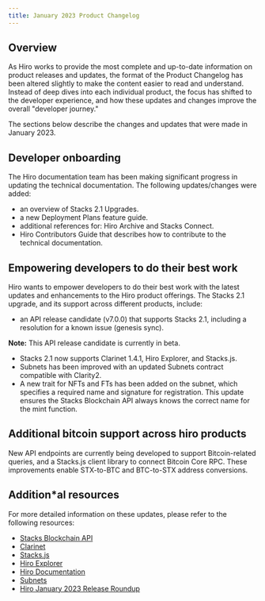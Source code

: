 ```yaml
---
title: January 2023 Product Changelog
---
```


## Overview
As Hiro works to provide the most complete and up-to-date information on product releases and updates, the format of the Product Changelog has been altered slightly to make the content easier to read and understand. Instead of deep dives into each individual product, the focus has shifted to the developer experience, and how these updates and changes improve the overall "developer journey."

The sections below describe the changes and updates that were made in January 2023.

## Developer onboarding
The Hiro documentation team has been making significant progress in updating the technical documentation. The following updates/changes were added:

- an overview of Stacks 2.1 Upgrades.
- a new Deployment Plans feature guide.
- additional references for: Hiro Archive and Stacks Connect.
- Hiro Contributors Guide that describes how to contribute to the technical documentation.

## Empowering developers to do their best work
Hiro wants to empower developers to do their best work with the latest updates and enhancements to the Hiro product offerings. The Stacks 2.1 upgrade, and its support across different products, include:

- an API release candidate (v7.0.0) that supports Stacks 2.1, including a resolution for a known issue (genesis sync).

**Note:** This API release candidate is currently in beta.

- Stacks 2.1 now supports Clarinet 1.4.1, Hiro Explorer, and Stacks.js.
- Subnets has been improved with an updated Subnets contract compatible with Clarity2.
- A new trait for NFTs and FTs has been added on the subnet, which specifies a required name and signature for registration. This update ensures the Stacks Blockchain API always knows the correct name for the mint function.

## Additional bitcoin support across hiro products
New API endpoints are currently being developed to support Bitcoin-related queries, and a Stacks.js client library to connect Bitcoin Core RPC. These improvements enable STX-to-BTC and BTC-to-STX address conversions.

## Addition*al resources
For more detailed information on these updates, please refer to the following resources:

- [Stacks Blockchain API](https://github.com/hirosystems/stacks-blockchain-api/pulse/monthly)
- [Clarinet](https://github.com/hirosystems/clarinet/pulse/monthly)
- [Stacks.js](https://github.com/hirosystems/stacks.js/pulse/monthly)
- [Hiro Explorer](https://github.com/hirosystems/explorer/pulse/monthly)
- [Hiro Documentation](https://github.com/hirosystems/docs/pulse/monthly)
- [Subnets](https://github.com/hirosystems/stacks-subnets/pulse/monthly)
- [Hiro January 2023 Release Roundup](https://www.hiro.so/blog/release-roundup-january-2023)